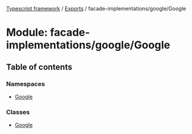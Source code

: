 [Typescript framework](../index.md) / [Exports](../modules.md) / facade-implementations/google/Google

# Module: facade-implementations/google/Google

## Table of contents

### Namespaces

- [Google](facade_implementations_google_Google.Google.md)

### Classes

- [Google](../classes/facade_implementations_google_Google.Google-1.md)
